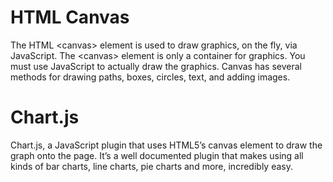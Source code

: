 # HTML Canvas
The HTML \<canvas\> element is used to draw graphics, on the fly, via JavaScript.
The \<canvas\> element is only a container for graphics. You must use JavaScript to actually draw the graphics.
Canvas has several methods for drawing paths, boxes, circles, text, and adding images.

# Chart.js
Chart.js, a JavaScript plugin that uses HTML5’s canvas element to draw the graph onto the page. It’s a well documented plugin that makes using all kinds of bar charts, line charts, pie charts and more, incredibly easy.
